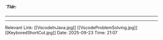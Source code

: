 ##### `Tldr: 
---


---
Relevant Link:  [[VscodeInJava.jpg]] [[VscodeProblemSolving.jpg]] [[KeyboredShortCut.jpg]] 
Date: 2025-09-23 
Time: 21:07
